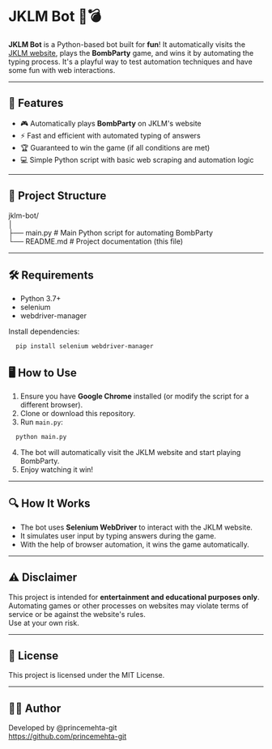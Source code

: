 # JKLM Bot 🤖💣

**JKLM Bot** is a Python-based bot built for **fun**! It automatically visits the [JKLM website](https://www.jklm.com), plays the **BombParty** game, and wins it by automating the typing process. It's a playful way to test automation techniques and have some fun with web interactions.

---

## 🧰 Features

- 🎮 Automatically plays **BombParty** on JKLM's website  
- ⚡ Fast and efficient with automated typing of answers  
- 🏆 Guaranteed to win the game (if all conditions are met)  
- 💻 Simple Python script with basic web scraping and automation logic  

---

## 📁 Project Structure

jklm-bot/  
│  
├── main.py             # Main Python script for automating BombParty  
└── README.md           # Project documentation (this file)  

---

## 🛠️ Requirements

- Python 3.7+  
- selenium  
- webdriver-manager  

Install dependencies:

``` bash
  pip install selenium webdriver-manager
```

## 🖥️ How to Use

1. Ensure you have **Google Chrome** installed (or modify the script for a different browser).
2. Clone or download this repository.
3. Run `main.py`:
``` bash
  python main.py
```

4. The bot will automatically visit the JKLM website and start playing BombParty.
5. Enjoy watching it win!

---

## 🔍 How It Works

- The bot uses **Selenium WebDriver** to interact with the JKLM website.
- It simulates user input by typing answers during the game.
- With the help of browser automation, it wins the game automatically.

---

## ⚠️ Disclaimer

This project is intended for **entertainment and educational purposes only**.  
Automating games or other processes on websites may violate terms of service or be against the website's rules.  
Use at your own risk.

---

## 📄 License

This project is licensed under the MIT License.

---

## 🙋‍♂️ Author

Developed by @princemehta-git  
https://github.com/princemehta-git

